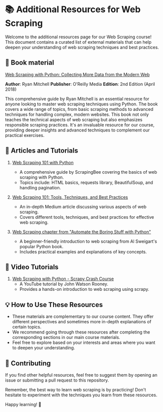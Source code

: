 # 📚 Additional Resources for Web Scraping

Welcome to the additional resources page for our Web Scraping course! This document contains a curated list of external materials that can help deepen your understanding of web scraping techniques and best practices.

## 📖 Book material
[Web Scraping with Python: Collecting More Data from the Modern Web](https://www.amazon.com/Web-Scraping-Python-Collecting-Modern/dp/1491985577)

**Author**: Ryan Mitchell
**Publisher**: O'Reilly Media
**Edition**: 2nd Edition (April 2018)

This comprehensive guide by Ryan Mitchell is an essential resource for anyone looking to master web scraping techniques using Python. The book covers a wide range of topics, from basic scraping methods to advanced techniques for handling complex, modern websites.
This book not only teaches the technical aspects of web scraping but also emphasizes responsible scraping practices. It's an invaluable resource for our course, providing deeper insights and advanced techniques to complement our practical exercises.

## 📖 Articles and Tutorials

1. [Web Scraping 101 with Python](https://www.scrapingbee.com/blog/web-scraping-101-with-python/)
   - A comprehensive guide by ScrapingBee covering the basics of web scraping with Python.
   - Topics include: HTML basics, requests library, BeautifulSoup, and handling pagination.

2. [Web Scraping 101: Tools, Techniques, and Best Practices](https://medium.com/geekculture/web-scraping-101-tools-techniques-and-best-practices-417e377fbeaf)
   - An in-depth Medium article discussing various aspects of web scraping.
   - Covers different tools, techniques, and best practices for effective web scraping.

3. [Web Scraping chapter from "Automate the Boring Stuff with Python"](https://automatetheboringstuff.com/2e/chapter12/)
   - A beginner-friendly introduction to web scraping from Al Sweigart's popular Python book.
   - Includes practical examples and explanations of key concepts.

## 🎥 Video Tutorials

1. [Web Scraping with Python - Scrapy Crash Course](https://www.youtube.com/watch?v=s4jtkzHhLzY)
   - A YouTube tutorial by John Watson Rooney.
   - Provides a hands-on introduction to web scraping using scrapy.

## 💡 How to Use These Resources

- These materials are complementary to our course content. They offer different perspectives and sometimes more in-depth explanations of certain topics.
- We recommend going through these resources after completing the corresponding sections in our main course materials.
- Feel free to explore based on your interests and areas where you want to deepen your understanding.

## 🤝 Contributing

If you find other helpful resources, feel free to suggest them by opening an issue or submitting a pull request to this repository.

Remember, the best way to learn web scraping is by practicing! Don't hesitate to experiment with the techniques you learn from these resources.

Happy learning! 🚀
